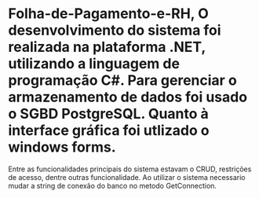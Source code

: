# Folha-de-Pagamento-e-RH, O desenvolvimento do sistema foi realizada na plataforma .NET, utilizando a linguagem de programação C#. Para gerenciar o armazenamento de dados foi usado o SGBD PostgreSQL. Quanto à interface gráfica foi utlizado o windows forms.
Entre as funcionalidades principais do sistema estavam o CRUD, restrições de acesso, dentre outras funcionalidade.
Ao utilizar o sistema necessario mudar a string de conexão do banco no metodo GetConnection.
